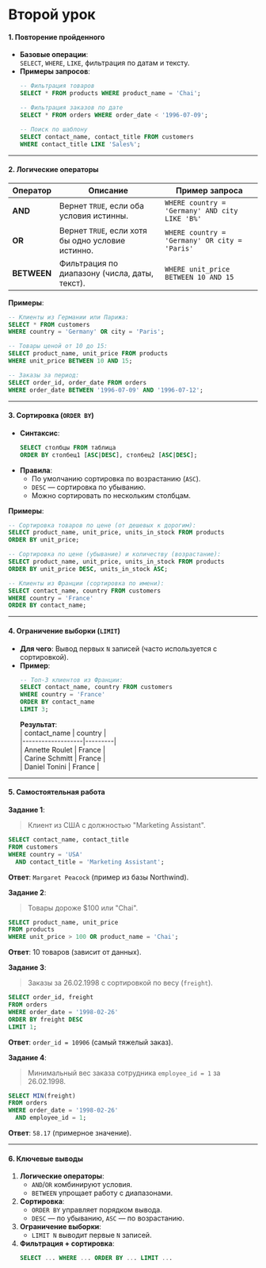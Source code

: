 # Второй урок

#### **1. Повторение пройденного**  
- **Базовые операции**:  
  `SELECT`, `WHERE`, `LIKE`, фильтрация по датам и тексту.  
- **Примеры запросов**:  
  ```sql
  -- Фильтрация товаров
  SELECT * FROM products WHERE product_name = 'Chai';
  
  -- Фильтрация заказов по дате
  SELECT * FROM orders WHERE order_date < '1996-07-09';
  
  -- Поиск по шаблону
  SELECT contact_name, contact_title FROM customers 
  WHERE contact_title LIKE 'Sales%';
  ```

---

#### **2. Логические операторы**  
| Оператор | Описание                                  | Пример запроса                              |
|----------|-------------------------------------------|---------------------------------------------|
| **AND**  | Вернет `TRUE`, если оба условия истинны.  | `WHERE country = 'Germany' AND city LIKE 'B%'` |
| **OR**   | Вернет `TRUE`, если хотя бы одно условие истинно. | `WHERE country = 'Germany' OR city = 'Paris'` |
| **BETWEEN**| Фильтрация по диапазону (числа, даты, текст). | `WHERE unit_price BETWEEN 10 AND 15`        |

**Примеры**:  
```sql
-- Клиенты из Германии или Парижа:
SELECT * FROM customers 
WHERE country = 'Germany' OR city = 'Paris';

-- Товары ценой от 10 до 15:
SELECT product_name, unit_price FROM products 
WHERE unit_price BETWEEN 10 AND 15;

-- Заказы за период:
SELECT order_id, order_date FROM orders 
WHERE order_date BETWEEN '1996-07-09' AND '1996-07-12';
```

---

#### **3. Сортировка (`ORDER BY`)**  
- **Синтаксис**:  
  ```sql
  SELECT столбцы FROM таблица 
  ORDER BY столбец1 [ASC|DESC], столбец2 [ASC|DESC];
  ```
- **Правила**:  
  - По умолчанию сортировка по возрастанию (`ASC`).  
  - `DESC` — сортировка по убыванию.  
  - Можно сортировать по нескольким столбцам.  

**Примеры**:  
```sql
-- Сортировка товаров по цене (от дешевых к дорогим):
SELECT product_name, unit_price, units_in_stock FROM products 
ORDER BY unit_price;

-- Сортировка по цене (убывание) и количеству (возрастание):
SELECT product_name, unit_price, units_in_stock FROM products 
ORDER BY unit_price DESC, units_in_stock ASC;

-- Клиенты из Франции (сортировка по имени):
SELECT contact_name, country FROM customers 
WHERE country = 'France' 
ORDER BY contact_name;
```

---

#### **4. Ограничение выборки (`LIMIT`)**  
- **Для чего**: Вывод первых `N` записей (часто используется с сортировкой).  
- **Пример**:  
  ```sql
  -- Топ-3 клиентов из Франции:
  SELECT contact_name, country FROM customers 
  WHERE country = 'France' 
  ORDER BY contact_name 
  LIMIT 3;
  ```
  **Результат**:  
  | contact_name      | country |  
  |-------------------|---------|  
  | Annette Roulet    | France  |  
  | Carine Schmitt    | France  |  
  | Daniel Tonini     | France  |  

---

#### **5. Самостоятельная работа**  
**Задание 1**:  
> Клиент из США с должностью "Marketing Assistant".  
```sql
SELECT contact_name, contact_title 
FROM customers 
WHERE country = 'USA' 
  AND contact_title = 'Marketing Assistant';
```
**Ответ**: `Margaret Peacock` (пример из базы Northwind).  

**Задание 2**:  
> Товары дороже $100 или "Chai".  
```sql
SELECT product_name, unit_price 
FROM products 
WHERE unit_price > 100 OR product_name = 'Chai';
```
**Ответ**: 10 товаров (зависит от данных).  

**Задание 3**:  
> Заказы за 26.02.1998 с сортировкой по весу (`freight`).  
```sql
SELECT order_id, freight 
FROM orders 
WHERE order_date = '1998-02-26' 
ORDER BY freight DESC 
LIMIT 1;
```
**Ответ**: `order_id = 10906` (самый тяжелый заказ).  

**Задание 4**:  
> Минимальный вес заказа сотрудника `employee_id = 1` за 26.02.1998.  
```sql
SELECT MIN(freight) 
FROM orders 
WHERE order_date = '1998-02-26' 
  AND employee_id = 1;
```
**Ответ**: `58.17` (примерное значение).  

---

#### **6. Ключевые выводы**  
1. **Логические операторы**:  
   - `AND`/`OR` комбинируют условия.  
   - `BETWEEN` упрощает работу с диапазонами.  
2. **Сортировка**:  
   - `ORDER BY` управляет порядком вывода.  
   - `DESC` — по убыванию, `ASC` — по возрастанию.  
3. **Ограничение выборки**:  
   - `LIMIT N` выводит первые `N` записей.  
4. **Фильтрация + сортировка**:  
   ```sql
   SELECT ... WHERE ... ORDER BY ... LIMIT ...
   ```
